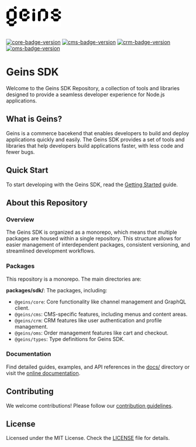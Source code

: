 <picture>
    <source media="(prefers-color-scheme: dark)" srcset="./apps/docs/public/logo/geins-white.svg">
    <img width="150px" alt="Geins logo" src="./apps/docs/public/logo/geins.svg">
</picture>
<br>
<br>

[![core-badge-version]][core-npm-url]
[![cms-badge-version]][cms-npm-url]
[![crm-badge-version]][crm-npm-url]
[![oms-badge-version]][oms-npm-url]

# Geins SDK

Welcome to the Geins SDK Repository, a collection of tools and libraries designed to provide a seamless developer experience for Node.js applications.

## What is Geins?

Geins is a commerce bacekend that enables developers to build and deploy applications quickly and easily. The Geins SDK provides a set of tools and libraries that help developers build applications faster, with less code and fewer bugs.

## Quick Start

To start developing with the Geins SDK, read the [Getting Started](https://sdk.geins.dev/getting-started/) guide.

## About this Repository

### Overview

The Geins SDK is organized as a monorepo, which means that multiple packages are housed within a single repository. This structure allows for easier management of interdependent packages, consistent versioning, and streamlined development workflows.

### Packages

This repository is a monorepo. The main directories are:

**packages/sdk/**: The packages, including:

- `@geins/core`: Core functionality like channel management and GraphQL client.
- `@geins/cms`: CMS-specific features, including menus and content areas.
- `@geins/crm`: CRM features like user authentication and profile management.
- `@geins/oms`: Order management features like cart and checkout.
- `@geins/types`: Type definitions for Geins SDK.

### Documentation

Find detailed guides, examples, and API references in the [docs/](./docs) directory or visit the [online documentation](https://sdk.geins.dev/).

## Contributing

We welcome contributions! Please follow our [contribution guidelines](CONTRIBUTING.md).

## License

Licensed under the MIT License. Check the [LICENSE](LICENSE.md) file for details.

[core-npm-url]: https://www.npmjs.com/package/@geins/core
[core-badge-version]: https://img.shields.io/npm/v/%40geins%2Fcore?style=for-the-badge&label=@geins/core
[cms-npm-url]: https://www.npmjs.com/package/@geins/cms
[cms-badge-version]: https://img.shields.io/npm/v/%40geins%2Fcms?style=for-the-badge&label=@geins/cms
[crm-npm-url]: https://www.npmjs.com/package/@geins/crm
[crm-badge-version]: https://img.shields.io/npm/v/%40geins%2Fcrm?style=for-the-badge&label=@geins/crm
[oms-npm-url]: https://www.npmjs.com/package/@geins/oms
[oms-badge-version]: https://img.shields.io/npm/v/%40geins%2Fcrm?style=for-the-badge&label=@geins/oms
